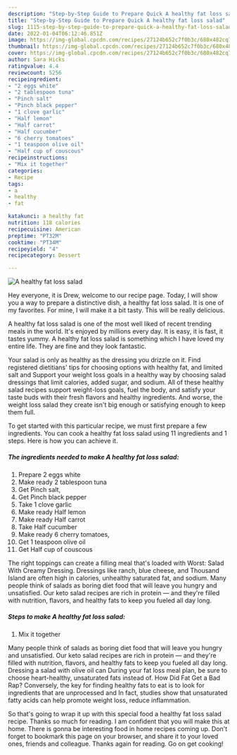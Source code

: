 ```yaml
---
description: "Step-by-Step Guide to Prepare Quick A healthy fat loss salad"
title: "Step-by-Step Guide to Prepare Quick A healthy fat loss salad"
slug: 1115-step-by-step-guide-to-prepare-quick-a-healthy-fat-loss-salad
date: 2022-01-04T06:12:46.851Z
image: https://img-global.cpcdn.com/recipes/27124b652c7f0b3c/680x482cq70/a-healthy-fat-loss-salad-recipe-main-photo.jpg
thumbnail: https://img-global.cpcdn.com/recipes/27124b652c7f0b3c/680x482cq70/a-healthy-fat-loss-salad-recipe-main-photo.jpg
cover: https://img-global.cpcdn.com/recipes/27124b652c7f0b3c/680x482cq70/a-healthy-fat-loss-salad-recipe-main-photo.jpg
author: Sara Hicks
ratingvalue: 4.4
reviewcount: 5256
recipeingredient:
- "2 eggs white"
- "2 tablespoon tuna"
- "Pinch salt"
- "Pinch black pepper"
- "1 clove garlic"
- "Half lemon"
- "Half carrot"
- "Half cucumber"
- "6 cherry tomatoes"
- "1 teaspoon olive oil"
- "Half cup of couscous"
recipeinstructions:
- "Mix it together"
categories:
- Recipe
tags:
- a
- healthy
- fat

katakunci: a healthy fat 
nutrition: 118 calories
recipecuisine: American
preptime: "PT32M"
cooktime: "PT34M"
recipeyield: "4"
recipecategory: Dessert

---
```



![A healthy fat loss salad](https://img-global.cpcdn.com/recipes/27124b652c7f0b3c/680x482cq70/a-healthy-fat-loss-salad-recipe-main-photo.jpg)

Hey everyone, it is Drew, welcome to our recipe page. Today, I will show you a way to prepare a distinctive dish, a healthy fat loss salad. It is one of my favorites. For mine, I will make it a bit tasty. This will be really delicious.

A healthy fat loss salad is one of the most well liked of recent trending meals in the world. It's enjoyed by millions every day. It is easy, it is fast, it tastes yummy. A healthy fat loss salad is something which I have loved my entire life. They are fine and they look fantastic.

Your salad is only as healthy as the dressing you drizzle on it. Find registered dietitians&#39; tips for choosing options with healthy fat, and limited salt and Support your weight loss goals in a healthy way by choosing salad dressings that limit calories, added sugar, and sodium. All of these healthy salad recipes support weight-loss goals, fuel the body, and satisfy your taste buds with their fresh flavors and healthy ingredients. And worse, the weight loss salad they create isn&#39;t big enough or satisfying enough to keep them full.


To get started with this particular recipe, we must first prepare a few ingredients. You can cook a healthy fat loss salad using 11 ingredients and 1 steps. Here is how you can achieve it.

<!--inarticleads1-->

##### The ingredients needed to make A healthy fat loss salad:

1. Prepare 2 eggs white
1. Make ready 2 tablespoon tuna
1. Get Pinch salt,
1. Get Pinch black pepper
1. Take 1 clove garlic
1. Make ready Half lemon
1. Make ready Half carrot
1. Take Half cucumber
1. Make ready 6 cherry tomatoes,
1. Get 1 teaspoon olive oil
1. Get Half cup of couscous


The right toppings can create a filling meal that&#39;s loaded with Worst: Salad With Creamy Dressing. Dressings like ranch, blue cheese, and Thousand Island are often high in calories, unhealthy saturated fat, and sodium. Many people think of salads as boring diet food that will leave you hungry and unsatisfied. Our keto salad recipes are rich in protein — and they&#39;re filled with nutrition, flavors, and healthy fats to keep you fueled all day long. 

<!--inarticleads2-->

##### Steps to make A healthy fat loss salad:

1. Mix it together


Many people think of salads as boring diet food that will leave you hungry and unsatisfied. Our keto salad recipes are rich in protein — and they&#39;re filled with nutrition, flavors, and healthy fats to keep you fueled all day long. Dressing a salad with olive oil can During your fat loss meal plan, be sure to choose heart-healthy, unsaturated fats instead of. How Did Fat Get a Bad Rap? Conversely, the key for finding healthy fats to eat is to look for ingredients that are unprocessed and In fact, studies show that unsaturated fatty acids can help promote weight loss, reduce inflammation. 

So that's going to wrap it up with this special food a healthy fat loss salad recipe. Thanks so much for reading. I am confident that you will make this at home. There is gonna be interesting food in home recipes coming up. Don't forget to bookmark this page on your browser, and share it to your loved ones, friends and colleague. Thanks again for reading. Go on get cooking!
